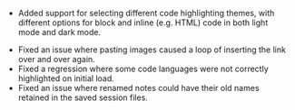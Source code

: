 + Added support for selecting different code highlighting themes, with different options for block and inline (e.g. HTML) code in both light mode and dark mode.
- Fixed an issue where pasting images caused a loop of inserting the link over and over again.
- Fixed a regression where some code languages were not correctly highlighted on initial load.
- Fixed an issue where renamed notes could have their old names retained in the saved session files.